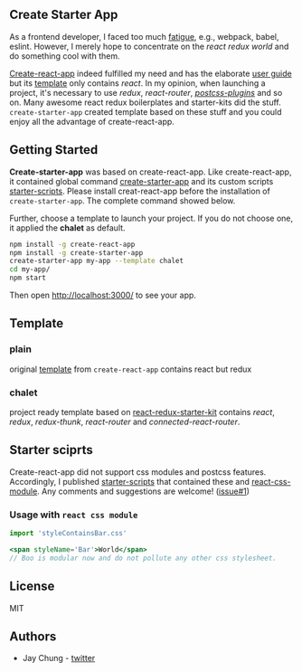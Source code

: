 ## Create Starter App

As a frontend developer, I faced too much [fatigue](https://medium.com/@ericclemmons/javascript-fatigue-48d4011b6fc4), e.g., webpack, babel, eslint. However, I merely hope to concentrate on the _react redux world_ and do something cool with them.

[Create-react-app](https://github.com/facebookincubator/create-react-app) indeed fulfilled my need and has the elaborate [user guide](https://github.com/facebookincubator/create-react-app/blob/master/packages/react-scripts/template/README.md) but its [template](https://github.com/facebookincubator/create-react-app/tree/master/packages/react-scripts/template) only contains _react_. In my opinion, when launching a project, it's necessary to use _redux_, _react-router_, _[postcss-plugins](https://github.com/postcss/postcss/blob/master/docs/plugins.md)_ and so on. Many awesome react redux boilerplates and starter-kits did the stuff. `create-starter-app` created template based on these stuff and you could enjoy all the advantage of create-react-app.

## Getting Started

**Create-starter-app** was based on create-react-app. Like create-react-app, it contained global command [create-starter-app](https://www.npmjs.com/package/create-starter-app) and its custom scripts [starter-scripts](https://www.npmjs.com/package/starter-scripts). Please install creat-react-app before the installation of `create-starter-app`. The complete command showed below.

Further, choose a template to launch your project.
If you do not choose one, it applied the **chalet** as default.

```sh
npm install -g create-react-app
npm install -g create-starter-app
create-starter-app my-app --template chalet
cd my-app/
npm start
```

Then open [http://localhost:3000/](http://localhost:3000/) to see your app.<br>

## Template

### plain

original [template](https://github.com/facebookincubator/create-react-app/tree/master/packages/react-scripts/template) from `create-react-app` contains react but redux

### chalet

project ready template based on [react-redux-starter-kit](https://github.com/davezuko/react-redux-starter-kit) contains _react_, _redux_, _redux-thunk_, _react-router_ and _connected-react-router_.

## Starter sciprts

Create-react-app did not support css modules and postcss features. Accordingly, I published [starter-scripts](https://www.npmjs.com/package/starter-scripts) that contained these and [react-css-module](https://github.com/gajus/react-css-modules). Any comments and suggestions are welcome! ([issue#1](https://github.com/chungchiehlun/create-starter-app/issues/1))

### Usage with `react css module`

```jsx
import 'styleContainsBar.css'

<span styleName='Bar'>World</span>
// Boo is modular now and do not pollute any other css stylesheet.
```

## License

MIT

## Authors

- Jay Chung - [twitter](https://twitter.com/wuceh14678)

